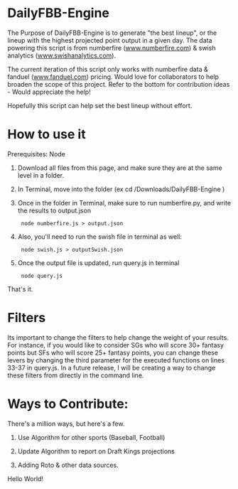 # DailyFBB-Engine

The Purpose of DailyFBB-Engine is to generate "the best lineup", or the lineup with the highest projected point output in a given day. 
The data powering this script is from numberfire (www.numberfire.com) & swish analytics (www.swishanalytics.com).

The current iteration of this script only works with numberfire data & fanduel (www.fanduel.com) pricing. Would love for collaborators to
help broaden the scope of this project. Refer to the bottom for contribution ideas - Would appreciate the help!

Hopefully this script can help set the best lineup without effort.

# How to use it

Prerequisites:
	Node

1) Download all files from this page, and make sure they are at the same level in a folder.

2) In Terminal, move into the folder (ex cd /Downloads/DailyFBB-Engine )

3) Once in the folder in Terminal, make sure to run numberfire.py, and write the results to output.json

		node numberfire.js > output.json

4) Also, you'll need to run the swish file in terminal as well:

		node swish.js > outputSwish.json
		
5) Once the output file is updated, run query.js in terminal

		node query.js
		
That's it.

# Filters

Its important to change the filters to help change the weight of your results. For instance, if you would like to consider SGs who will score 30+ fantasy points but SFs who will score 25+ fantasy points, you can change these levers by changing the third parameter for the executed functions on lines 33-37 in query.js. In a future release, I will be creating a way to change these filters from directly in the command line.

# Ways to Contribute:
There's a million ways, but here's a few. 

1) Use Algorithm for other sports (Baseball, Football)

2) Update Algorithm to report on Draft Kings projections

3) Adding Roto & other data sources.


  
  
Hello World!